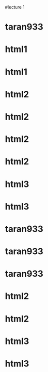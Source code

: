 #lecture 1
# taran933
# html1
# html1
# html2
# html2
# html2
# html2
# html3
# html3
# taran933
# taran933
# taran933
# html2
# html2
# html3
# html3
